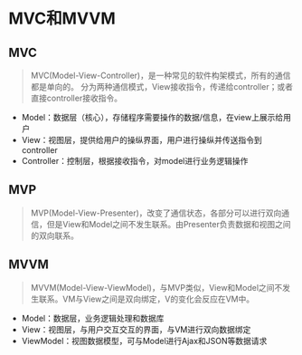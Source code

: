 # MVC和MVVM
## MVC
>MVC(Model-View-Controller)，是一种常见的软件构架模式，所有的通信都是单向的。
>分为两种通信模式，View接收指令，传递给controller；或者直接controller接收指令。

- Model：数据层（核心），存储程序需要操作的数据/信息，在view上展示给用户
- View：视图层，提供给用户的操纵界面，用户进行操纵并传送指令到controller
- Controller：控制层，根据接收指令，对model进行业务逻辑操作

## MVP
>MVP(Model-View-Presenter)，改变了通信状态，各部分可以进行双向通信，但是View和Model之间不发生联系。由Presenter负责数据和视图之间的双向联系。

## MVVM
>MVVM(Model-View-ViewModel)，与MVP类似，View和Model之间不发生联系。VM与View之间是双向绑定，V的变化会反应在VM中。

- Model：数据层，业务逻辑处理和数据库
- View：视图层，与用户交互交互的界面，与VM进行双向数据绑定
- ViewModel：视图数据模型，可与Model进行Ajax和JSON等数据请求